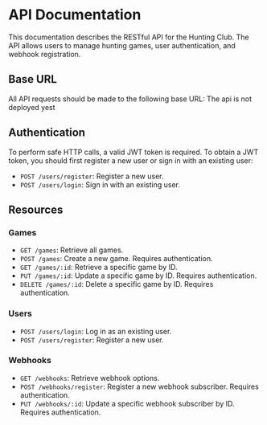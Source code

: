 # API Documentation

This documentation describes the RESTful API for the Hunting Club. The API allows users to manage hunting games, user authentication, and webhook registration.

## Base URL

All API requests should be made to the following base URL:
The api is not deployed yest
## Authentication

To perform safe HTTP calls, a valid JWT token is required. To obtain a JWT token, you should first register a new user or sign in with an existing user:

- `POST /users/register`: Register a new user.
- `POST /users/login`: Sign in with an existing user.

## Resources

### Games

- `GET /games`: Retrieve all games.
- `POST /games`: Create a new game. Requires authentication.
- `GET /games/:id`: Retrieve a specific game by ID.
- `PUT /games/:id`: Update a specific game by ID. Requires authentication.
- `DELETE /games/:id`: Delete a specific game by ID. Requires authentication.

### Users

- `POST /users/login`: Log in as an existing user.
- `POST /users/register`: Register a new user.

### Webhooks

- `GET /webhooks`: Retrieve webhook options.
- `POST /webhooks/register`: Register a new webhook subscriber. Requires authentication.
- `PUT /webhooks/:id`: Update a specific webhook subscriber by ID. Requires authentication.
